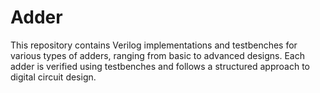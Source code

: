 # Adder
This repository contains Verilog implementations and testbenches for various types of adders, ranging from basic to advanced designs. Each adder is verified using testbenches and follows a structured approach to digital circuit design.
